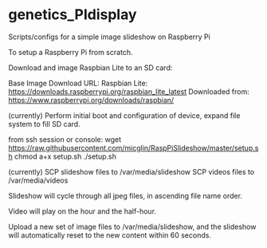 # genetics_PIdisplay
Scripts/configs for a simple image slideshow on Raspberry Pi

To setup a Raspberry Pi from scratch.

Download and image Raspbian Lite to an SD card:

Base Image
Download URL:
Raspbian Lite: https://downloads.raspberrypi.org/raspbian_lite_latest
Downloaded from: https://www.raspberrypi.org/downloads/raspbian/

(currently) Perform initial boot and configuration of device, expand file system to fill SD card.

from ssh session or console:
	wget https://raw.githubusercontent.com/micglin/RaspPiSlideshow/master/setup.sh
	chmod a+x setup.sh
	./setup.sh

(currently) SCP slideshow files to /var/media/slideshow
			SCP videos files to /var/media/videos
			
Slideshow will cycle through all jpeg files, in ascending file name order.

Video will play on the hour and the half-hour.

Upload a new set of image files to /var/media/slideshow, and the slideshow will automatically reset to the new content within 60 seconds.
